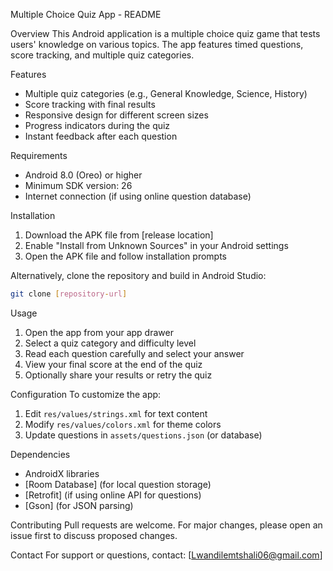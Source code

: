 Multiple Choice Quiz App - README

Overview
This Android application is a multiple choice quiz game that tests users' knowledge on various topics. The app features timed questions, score tracking, and multiple quiz categories.

Features
- Multiple quiz categories (e.g., General Knowledge, Science, History)
- Score tracking with final results
- Responsive design for different screen sizes
- Progress indicators during the quiz
- Instant feedback after each question

Requirements
- Android 8.0 (Oreo) or higher
- Minimum SDK version: 26
- Internet connection (if using online question database)

 Installation
1. Download the APK file from [release location]
2. Enable "Install from Unknown Sources" in your Android settings
3. Open the APK file and follow installation prompts

Alternatively, clone the repository and build in Android Studio:
```bash
git clone [repository-url]
```

Usage
1. Open the app from your app drawer
2. Select a quiz category and difficulty level
3. Read each question carefully and select your answer
4. View your final score at the end of the quiz
5. Optionally share your results or retry the quiz

 Configuration
To customize the app:
1. Edit `res/values/strings.xml` for text content
2. Modify `res/values/colors.xml` for theme colors
3. Update questions in `assets/questions.json` (or database)

Dependencies
- AndroidX libraries
- [Room Database] (for local question storage)
- [Retrofit] (if using online API for questions)
- [Gson] (for JSON parsing)

Contributing
Pull requests are welcome. For major changes, please open an issue first to discuss proposed changes.

Contact
For support or questions, contact: [Lwandilemtshali06@gmail.com]
